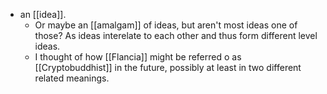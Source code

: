 - an [[idea]].
  - Or maybe an [[amalgam]] of ideas, but aren't most ideas one of those? As ideas interelate to each other and thus form different level ideas.
  - I thought of how [[Flancia]] might be referred o as [[Cryptobuddhist]] in the future, possibly at least in two different related meanings.
